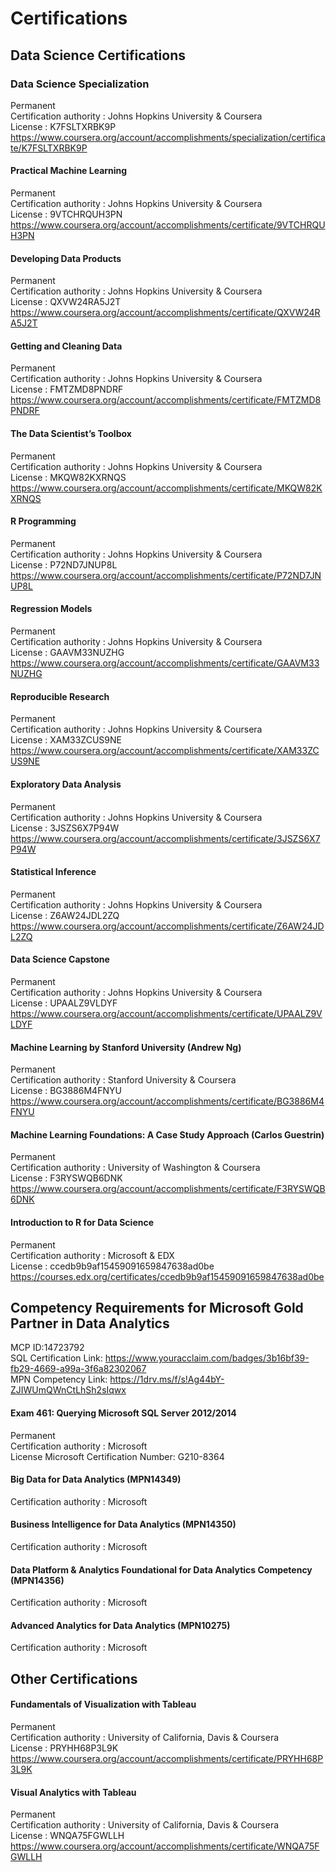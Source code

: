 # Certifications

## Data Science Certifications

### Data Science Specialization
Permanent  
Certification authority : Johns Hopkins University & Coursera     
License : K7FSLTXRBK9P       
https://www.coursera.org/account/accomplishments/specialization/certificate/K7FSLTXRBK9P

#### Practical Machine Learning
Permanent      
Certification authority : Johns Hopkins University & Coursera       
License : 9VTCHRQUH3PN           
https://www.coursera.org/account/accomplishments/certificate/9VTCHRQUH3PN

#### Developing Data Products
Permanent    
Certification authority : Johns Hopkins University & Coursera     
License : QXVW24RA5J2T          
https://www.coursera.org/account/accomplishments/certificate/QXVW24RA5J2T  

#### Getting and Cleaning Data
Permanent      
Certification authority : Johns Hopkins University & Coursera       
License : FMTZMD8PNDRF          
https://www.coursera.org/account/accomplishments/certificate/FMTZMD8PNDRF

#### The Data Scientist’s Toolbox  
Permanent        
Certification authority : Johns Hopkins University & Coursera           
License : MKQW82KXRNQS            
https://www.coursera.org/account/accomplishments/certificate/MKQW82KXRNQS

#### R Programming  
Permanent          
Certification authority : Johns Hopkins University & Coursera             
License : P72ND7JNUP8L             
https://www.coursera.org/account/accomplishments/certificate/P72ND7JNUP8L

#### Regression Models  
Permanent            
Certification authority : Johns Hopkins University & Coursera               
License : GAAVM33NUZHG               
https://www.coursera.org/account/accomplishments/certificate/GAAVM33NUZHG

#### Reproducible Research 
Permanent            
Certification authority : Johns Hopkins University & Coursera               
License : XAM33ZCUS9NE              
https://www.coursera.org/account/accomplishments/certificate/XAM33ZCUS9NE

#### Exploratory Data Analysis
Permanent              
Certification authority : Johns Hopkins University & Coursera                 
License : 3JSZS6X7P94W                
https://www.coursera.org/account/accomplishments/certificate/3JSZS6X7P94W  

#### Statistical Inference
Permanent        
Certification authority : Johns Hopkins University & Coursera         
License : Z6AW24JDL2ZQ           
https://www.coursera.org/account/accomplishments/certificate/Z6AW24JDL2ZQ  

#### Data Science Capstone 
Permanent        
Certification authority : Johns Hopkins University & Coursera         
License : UPAALZ9VLDYF            
https://www.coursera.org/account/accomplishments/certificate/UPAALZ9VLDYF  

#### Machine Learning by Stanford University (Andrew Ng)   
Permanent  
Certification authority : Stanford University & Coursera  
License : BG3886M4FNYU  
https://www.coursera.org/account/accomplishments/certificate/BG3886M4FNYU  

#### Machine Learning Foundations: A Case Study Approach (Carlos Guestrin)
Permanent     
Certification authority : University of Washington & Coursera    
License : F3RYSWQB6DNK  
https://www.coursera.org/account/accomplishments/certificate/F3RYSWQB6DNK

#### Introduction to R for Data Science
Permanent   
Certification authority : Microsoft & EDX    
License : ccedb9b9af15459091659847638ad0be  
https://courses.edx.org/certificates/ccedb9b9af15459091659847638ad0be


## Competency Requirements for Microsoft Gold Partner in Data Analytics  
MCP ID:14723792  
SQL Certification Link: https://www.youracclaim.com/badges/3b16bf39-fb29-4669-a99a-3f6a82302067  
MPN Competency Link: https://1drv.ms/f/s!Ag44bY-ZJIWUmQWnCtLhSh2sIqwx

#### Exam 461: Querying Microsoft SQL Server 2012/2014
Permanent  
Certification authority : Microsoft    
License Microsoft Certification Number: G210-8364    

#### Big Data for Data Analytics (MPN14349)
Certification authority : Microsoft    

#### Business Intelligence for Data Analytics (MPN14350)
Certification authority : Microsoft    

#### Data Platform & Analytics Foundational for Data Analytics Competency (MPN14356)
Certification authority : Microsoft    

#### Advanced Analytics for Data Analytics (MPN10275)  
Certification authority : Microsoft      


## Other Certifications

#### Fundamentals of Visualization with Tableau
Permanent                
Certification authority : University of California, Davis & Coursera                   
License : PRYHH68P3L9K                  
https://www.coursera.org/account/accomplishments/certificate/PRYHH68P3L9K

#### Visual Analytics with Tableau
Permanent                
Certification authority : University of California, Davis & Coursera                   
License : WNQA75FGWLLH                 
https://www.coursera.org/account/accomplishments/certificate/WNQA75FGWLLH
